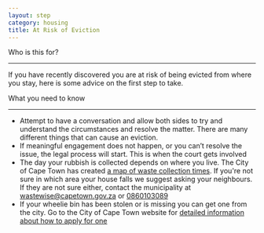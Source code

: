 ```yaml
---
layout: step
category: housing
title: At Risk of Eviction
---
```

<div class="intro">
  <div class="header"><i class="fa fa-fw fa-users" aria-hidden="true"></i> Who is this for?</div>
  <hr>
  <div class="content">
    <p>If you have recently discovered you are at risk of being evicted from where you stay, here is some advice on the first step to take.</p>
  </div>
</div>

<div class="summary">
  <div class="header"><i class="fa fa-fw fa-exclamation-circle" aria-hidden="true"></i> What you need to know</div>
  <hr>
  <div class="content">
    <ul class="fa-ul">
      <li><i class="fa-li fa fa-comments-o"></i>Attempt to have a conversation and allow both sides to try and understand the circumstances and resolve the matter. There are many different things that can cause an eviction.</li>
      <li><i class="fa-li fa fa-gavel"></i>If meaningful engagement does not happen, or you can’t resolve the issue, the legal process will start. This is when the court gets involved
</li>
      <li><i class="fa-li fa fa-trash-o"></i>The day your rubbish is collected depends on where you live. The City of Cape Town has created <a target="_blank" href="http://bit.ly/waste-collection-schedule">a map of waste collection times</a>. If you're not sure in which area your house falls we suggest asking your neighbours. If they are not sure either, contact the municipality at <a href="mailto:wastewise@capetown.gov.za">wastewise@capetown.gov.za</a> or <a href="tel:0860103089">0860103089</a></li>
      <li><i class="fa-li fa fa-trash-o"></i>If your wheelie bin has been stolen or is missing you can get one from the city. Go to the City of Cape Town website for <a href="http://bit.ly/request-wheelie-bin">detailed information about how to apply for one</a></li>
    </ul>
  </div>
</div>
